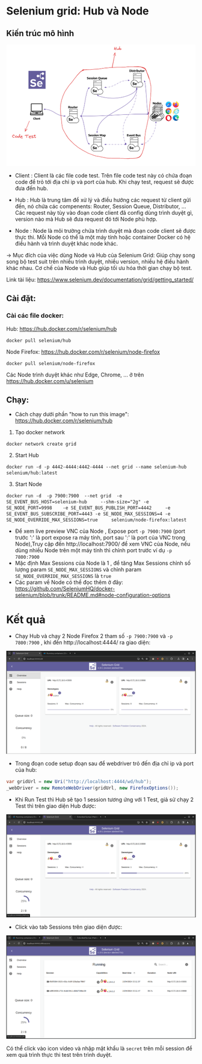 # Selenium grid: Hub và Node
## Kiến trúc mô hình

![Kiến trúc mô hình](Kien_Truc.png)

- Client : Client là các file code test. Trên file code test này có chứa đoạn code để trỏ tới địa chỉ ip và port của hub. Khi chạy test, request sẽ được đưa đến hub.

- Hub : Hub là trung tâm để xử lý và điều hướng các request từ client gửi đến, nó chứa các compenents: Router, Session Queue, Distributor, ...  Các request này tùy vào đoạn code client đã config dùng trình duyệt gì, version nào mà Hub sẽ đưa request đó tới Node phù hợp.

- Node : Node là môi trường chứa trình duyệt mà đoạn code client sẽ được thực thi. Mỗi Node có thể là một máy tính hoặc container Docker có hệ điều hành và trình duyệt khác node khác.

-> Mục đích của việc dùng Node và Hub của Selenium Grid:  Giúp chạy song song bộ test suit trên nhiều trình duyệt, nhiều version, nhiều hệ điều hành khác nhau. Cơ chế của Node và Hub giúp tối ưu hóa thời gian chạy bộ test. 

Link tài liệu: https://www.selenium.dev/documentation/grid/getting_started/

## Cài đặt: 

### Cài các file docker:
Hub: https://hub.docker.com/r/selenium/hub
``` 
docker pull selenium/hub
```

Node Firefox: https://hub.docker.com/r/selenium/node-firefox
``` 
docker pull selenium/node-firefox
```
Các Node trình duyệt khác như Edge, Chrome, ... ở trên https://hub.docker.com/u/selenium

## Chạy:

- Cách chạy dưới phần "how to run this image": https://hub.docker.com/r/selenium/hub

1. Tạo docker network
```
docker network create grid
```

2. Start Hub
```
docker run -d -p 4442-4444:4442-4444 --net grid --name selenium-hub selenium/hub:latest
```

3. Start Node
```
docker run -d  -p 7900:7900  --net grid  -e SE_EVENT_BUS_HOST=selenium-hub     --shm-size="2g" -e SE_NODE_PORT=9998    -e SE_EVENT_BUS_PUBLISH_PORT=4442     -e SE_EVENT_BUS_SUBSCRIBE_PORT=4443 -e SE_NODE_MAX_SESSIONS=4 -e SE_NODE_OVERRIDE_MAX_SESSIONS=true     selenium/node-firefox:latest
```

- Để xem live preview VNC của Node , Expose port ```-p 7900:7900``` (port trước ':' là port expose ra máy tính, port sau ':' là port của VNC trong Node),Truy cập đến  http://localhost:7900/  để xem VNC của Node, nếu dùng nhiều Node trên một máy tính thì chỉnh port trước ví dụ ```-p 7800:7900``` 
- Mặc định Max Sessions của Node là 1 , để tăng Max Sessions chỉnh số lượng param ```SE_NODE_MAX_SESSIONS``` và chỉnh param ```SE_NODE_OVERRIDE_MAX_SESSIONS``` là ```true```
- Các param về Node có thể đọc thêm ở đây: https://github.com/SeleniumHQ/docker-selenium/blob/trunk/README.md#node-configuration-options

# Kết quả

- Chạy Hub và chạy 2 Node Firefox 2 tham số ```-p 7900:7900``` và ```-p 7800:7900``` , khi đến http://localhost:4444/ ra giao diện: 

![Overview](overview.png)

- Trong đoạn code setup đoạn sau để webdriver trỏ đến địa chỉ ip và port của hub:
```c#
var gridUrl = new Uri("http://localhost:4444/wd/hub");
_webDriver = new RemoteWebDriver(gridUrl, new FirefoxOptions());
```

- Khi Run Test thì Hub sẽ tạo 1 session tương ứng với 1 Test, giả sử chạy 2 Test thì trên giao diện Hub được:

![runtest](runtest.png)

- Click vào tab Sessions trên giao diện được:

![runtest2](runtest2.png)

Có thể click vào icon video và nhập mật khẩu là ```secret``` trên mỗi session để xem quá trình thực thi test trên trình duyệt.
